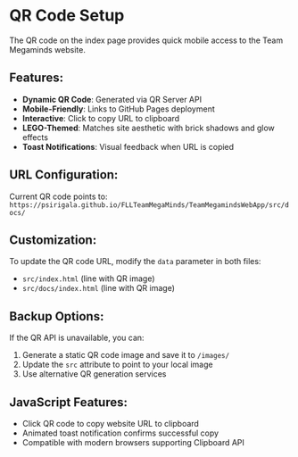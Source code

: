 # QR Code Setup

The QR code on the index page provides quick mobile access to the Team Megaminds website.

## Features:
- **Dynamic QR Code**: Generated via QR Server API
- **Mobile-Friendly**: Links to GitHub Pages deployment
- **Interactive**: Click to copy URL to clipboard
- **LEGO-Themed**: Matches site aesthetic with brick shadows and glow effects
- **Toast Notifications**: Visual feedback when URL is copied

## URL Configuration:
Current QR code points to: `https://psirigala.github.io/FLLTeamMegaMinds/TeamMegamindsWebApp/src/docs/`

## Customization:
To update the QR code URL, modify the `data` parameter in both files:
- `src/index.html` (line with QR image)
- `src/docs/index.html` (line with QR image)

## Backup Options:
If the QR API is unavailable, you can:
1. Generate a static QR code image and save it to `/images/`
2. Update the `src` attribute to point to your local image
3. Use alternative QR generation services

## JavaScript Features:
- Click QR code to copy website URL to clipboard
- Animated toast notification confirms successful copy
- Compatible with modern browsers supporting Clipboard API